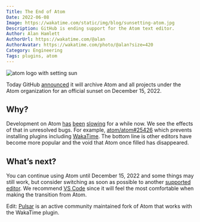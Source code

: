 ```yaml
---
Title: The End of Atom
Date: 2022-06-08
Image: https://wakatime.com/static/img/blog/sunsetting-atom.jpg
Description: GitHub is ending support for the Atom text editor.
Author: Alan Hamlett
AuthorUrl: https://wakatime.com/@alan
AuthorAvatar: https://wakatime.com/photo/@alan?size=420
Category: Engineering
Tags: plugins, atom
---
```


<img src="https://wakatime.com/static/img/blog/sunsetting-atom.jpg" class="img-responsive" alt="atom logo with setting sun" />

Today GitHub [announced][github blog] it will archive Atom and all projects under the Atom organization for an official sunset on December 15, 2022.

## Why?

Development on Atom [has][2021 stats] [been][2020 stats] [slowing][year end reports] for a while now.
We see the effects of that in unresolved bugs.
For example, [atom/atom#25426][atom bug] which prevents installing plugins including [WakaTime][wakatime].
The bottom line is other editors have become more popular and the void that Atom once filled has disappeared.

## What’s next?

You can continue using Atom until December 15, 2022 and some things may still work, but consider switching as soon as possible to another [supported editor][editors].
We recommend [VS Code][vscode] since it will feel the most comfortable when making the transition from Atom.

Edit: [Pulsar](https://pulsar-edit.dev/) is an active community maintained fork of Atom that works with the WakaTime plugin.


[github blog]: https://github.blog/2022-06-08-sunsetting-atom/
[2021 stats]: https://wakatime.com/blog/51-wakatime-2021-programming-stats#top-editors
[2020 stats]: https://wakatime.com/blog/43-wakatime-2020-programming-stats#top-editors
[year end reports]: https://wakatime.com/blog/tag/yearendreport
[atom bug]: https://github.com/atom/atom/issues/25426
[editors]: https://wakatime.com/plugins
[vscode]: https://wakatime.com/vs-code
[wakatime]: https://wakatime.com/
